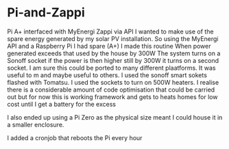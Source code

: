 # Pi-and-Zappi
Pi A+ interfaced with MyEnergi Zappi via API
I wanted to make use of the spare energy generated by my solar PV installation.
So using the MyEnergi API and a Raspberry Pi I had spare (A+) I made this routine
When power generated exceeds that used by the house by 300W The system turns on a Sonoff socket
if the power is then higher still by 300W it turns on a second socket. I am sure this could be 
ported to many different plaatforms. It was useful to m and maybe useful to others. I used the sonoff
smart sokets flashed with Tomatsu. I used the sockets to turn on 500W heaters.
I realise there is a considerable amount of code optimisation that could be carried out
but for now this is working framework and gets to heats homes for low cost until I get a battery for the excess

I also ended up using a Pi Zero as the physical size meant I could house it in a smaller enclosure.

I added a cronjob that reboots the Pi every hour

